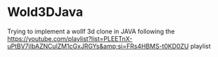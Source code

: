 # Wold3DJava
Trying to implement a wollf 3d clone in JAVA following the https://youtube.com/playlist?list=PLEETnX-uPtBV7jIbAZNCulZM1cGxJRGYs&amp;si=FRs4HBMS-t0KD0ZU playlist
